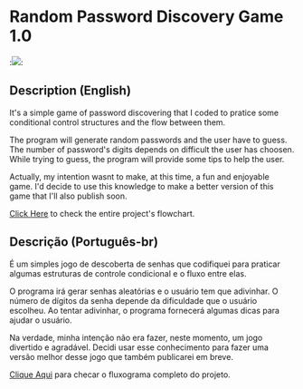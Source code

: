 # Random Password Discovery Game 1.0

:![](https://www.pngrepo.com/png/33352/180/lock.png):

## Description (English)

It's a simple game of password discovering that I coded to pratice some conditional control structures and the flow between them.

The program will generate random passwords and the user have to guess. The number of password's digits depends on difficult the user has choosen. While trying to guess, the program will provide some tips to help the user.

Actually, my intention wasnt to make, at this time, a fun and enjoyable game. I'd decide to use this knowledge to make a better version of this game that I'll also publish soon.
 
[Click Here](https://github.com/JonasRodriguesB/Random-Password-Discovery-Game-1.0/blob/main/flowchart.png) to check the entire project's flowchart.

## Descrição (Português-br)

É um simples jogo de descoberta de senhas que codifiquei para praticar algumas estruturas de controle condicional e o fluxo entre elas.

O programa irá gerar senhas aleatórias e o usuário tem que adivinhar. O número de dígitos da senha depende da dificuldade que o usuário escolheu. Ao tentar adivinhar, o programa fornecerá algumas dicas para ajudar o usuário.

Na verdade, minha intenção não era fazer, neste momento, um jogo divertido e agradável. Decidi usar esse conhecimento para fazer uma versão melhor desse jogo que também publicarei em breve.
 
[Clique Aqui](https://github.com/JonasRodriguesB/Random-Password-Discovery-Game-1.0/blob/main/fluxograma.png) para checar o fluxograma completo do projeto.
